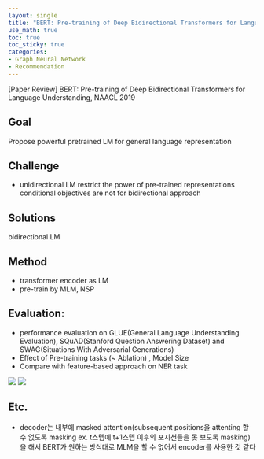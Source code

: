 ```yaml
---
layout: single
title: "BERT: Pre-training of Deep Bidirectional Transformers for Language Understanding, NAACL 2019"
use_math: true
toc: true
toc_sticky: true
categories:
- Graph Neural Network
- Recommendation
---
```


[Paper Review] BERT: Pre-training of Deep Bidirectional Transformers for Language Understanding, NAACL 2019

## Goal
Propose powerful pretrained LM for general language representation 

## Challenge
- unidirectional LM restrict the power of pre-trained representations
conditional objectives are not for bidirectional approach

## Solutions
bidirectional LM 

## Method
- transformer encoder as LM
- pre-train by MLM, NSP

## Evaluation:
- performance evaluation on GLUE(General Language Understanding Evaluation), SQuAD(Stanford Question Answering Dataset) and SWAG(Situations With Adversarial Generations)
- Effect of Pre-training tasks (~ Ablation) , Model Size
- Compare with feature-based approach on NER task

![](https://images.velog.io/images/yenguage/post/9b5f63b6-1840-4443-9a91-1032576c498c/%E1%84%89%E1%85%B3%E1%84%8F%E1%85%B3%E1%84%85%E1%85%B5%E1%86%AB%E1%84%89%E1%85%A3%E1%86%BA%202021-12-21%20%E1%84%8B%E1%85%A9%E1%84%92%E1%85%AE%2010.39.17.png)
![](https://images.velog.io/images/yenguage/post/2397e98a-c748-4f06-aa42-ec5a88fa0237/%E1%84%89%E1%85%B3%E1%84%8F%E1%85%B3%E1%84%85%E1%85%B5%E1%86%AB%E1%84%89%E1%85%A3%E1%86%BA%202021-12-21%20%E1%84%8B%E1%85%A9%E1%84%92%E1%85%AE%2010.39.56.png)

## Etc.
- decoder는 내부에 masked attention(subsequent positions을 attenting 할 수 없도록 masking ex. t스텝에 t+1스텝 이후의 포지션들을 못 보도록 masking)을 해서 BERT가 원하는 방식대로 MLM을 할 수 없어서 encoder를 사용한 것 같다

